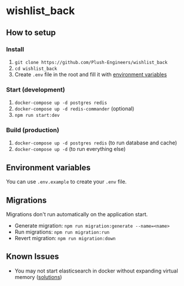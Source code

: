 # wishlist_back

## How to setup

### Install
1. `git clone https://github.com/Plush-Engineers/wishlist_back`
2. `cd wishlist_back`
3. Create `.env` file in the root and fill it with [environment variables](#environment-variables)

### Start (development)

1. `docker-compose up -d postgres redis`
2. `docker-compose up -d redis-commander` (optional)
3. `npm run start:dev`

### Build (production)

1. `docker-compose up -d postgres redis` (to run database and cache)
2. `docker-compose up -d` (to run everything else)


## Environment variables

You can use `.env.example` to create your `.env` file.


## Migrations

Migrations don't run automatically on the application start.

- Generate migration: `npm run migration:generate --name=<name>`
- Run migrations: `npm run migration:run`
- Revert migration: `npm run migration:down`

## Known Issues

- You may not start elasticsearch in docker without expanding virtual memory ([solutions](https://stackoverflow.com/questions/51445846/elasticsearch-max-virtual-memory-areas-vm-max-map-count-65530-is-too-low-inc))
